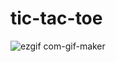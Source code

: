 # tic-tac-toe


![ezgif com-gif-maker](https://user-images.githubusercontent.com/55019810/174456004-3a38631f-ac9c-460b-a988-229d475dd8eb.gif)
